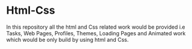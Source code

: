 # Html-Css
In this repository all the html and Css related work would be provided i.e Tasks, Web Pages, Profiles, Themes, Loading Pages and Animated work which would be only build by using html and Css.
